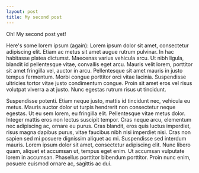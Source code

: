 ```yaml
---
layout: post
title: My second post
---
```

Oh! My second post yet!

Here's some lorem ipsum (again): Lorem ipsum dolor sit amet,
consectetur adipiscing elit. Etiam ac metus sit amet augue rutrum
pulvinar. In hac habitasse platea dictumst. Maecenas varius vehicula
arcu. Ut nibh ligula, blandit id pellentesque vitae, convallis eget
arcu. Mauris velit lorem, porttitor sit amet fringilla vel, auctor in
arcu. Pellentesque sit amet mauris in justo tempus fermentum. Morbi
congue porttitor orci vitae lacinia. Suspendisse ultricies tortor
vitae justo condimentum congue. Proin sit amet eros vel risus volutpat
viverra a at justo. Nunc egestas rutrum risus ut tincidunt.

Suspendisse potenti. Etiam neque justo, mattis id tincidunt nec,
vehicula eu metus. Mauris auctor dolor ut turpis hendrerit non
consectetur neque egestas. Ut eu sem lorem, eu fringilla
elit. Pellentesque vitae metus dolor. Integer mattis eros non lectus
suscipit tempor. Cras neque arcu, elementum nec adipiscing ac, ornare
eu purus. Cras blandit, eros quis luctus imperdiet, risus magna
dapibus purus, vitae faucibus nibh nisi imperdiet nisi. Cras non
sapien sed mi posuere dignissim aliquet ac mi. Suspendisse sed
interdum mauris. Lorem ipsum dolor sit amet, consectetur adipiscing
elit. Nunc libero quam, aliquet et accumsan ut, tempus eget enim. Ut
accumsan vulputate lorem in accumsan. Phasellus porttitor bibendum
porttitor. Proin nunc enim, posuere euismod ornare ac, sagittis ac
dui.
